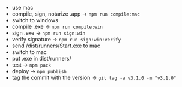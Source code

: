 * use mac
* compile, sign, notarize .app -> `npm run compile:mac`
* switch to windows
* compile .exe -> `npm run compile:win`
* sign .exe -> `npm run sign:win`
* verify signature -> `npm run sign:win:verify`
* send /dist/runners/Start.exe to mac
* switch to mac
* put .exe in dist/runners/
* test -> `npm pack`
* deploy -> `npm publish`
* tag the commit with the version -> `git tag -a v3.1.0 -m "v3.1.0"`